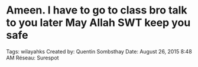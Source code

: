 # Ameen. I have to go to class bro talk to you later May Allah SWT keep you safe

Tags: wilayahks
Created by: Quentin Sombsthay
Date: August 26, 2015 8:48 AM
Réseau: Surespot